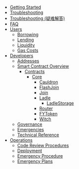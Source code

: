 <!-- docs/_sidebar.md -->
- [Getting Started](/ "Yield Protocol Documentation")
- [Troubleshooting](troubleshooting.md "Yield Protocol Docs | Troubleshooting")
- [Troubleshooting (疑难解答)](troubleshooting_cn.md "Yield Protocol Docs | Troubleshooting (疑难解答)")
- [FAQ](faq.md "Yield Protocol Docs | FAQ")
- [Users](/users/ "Yield Protocol Docs | Users Documentation")
    - [Borrowing](/users/borrowing.md "Yield Protocol Docs | Users Borrowing")
    - [Lending](/users/lending.md "Yield Protocol Docs | Users Lending")
    - [Liquidity](/users/liquidity.md "Yield Protocol Docs | Users Liquidity")
    - [Gas Costs](/users/gas_costs.md "Yield Protocol Docs | Gas Costs")
    <!-- - [Governance](users/governance.md "Yield Protocol Docs | Users Governance") -->
- [Developers](/developers/ "Yield Protocol Docs | Developers")
    - [Addresses](/developers/addresses.md "Yield Protocol Docs | Addresses")
    - [Smart Contract Overview](/developers/smart_contracts_overview.md "Yield Protocol Docs | Smart Contract Overview")
        - [Contracts]("Contracts")
            - [Core]("Core")
                - [Cauldron](/developers/contracts/Cauldron.md "Cauldron")
                - [FlashJoin](/developers/contracts/FlashJoin.md "FlashJoin")
                - [Join](/developers/contracts/Join.md "Join")
                - [Ladle](/developers/contracts/Ladle.md "Ladle")
                    - [LadleStorage](/developers/contracts/LadleStorage.md "LadleStorage")
                - [Router](/developers/contracts/Router.md "Router")
                - [FYToken](/developers/contracts/FYToken.md "FYToken")
                - [Witch](/developers/contracts/Witch.md "Witch")
    - [Governance](/developers/governance.md "Yield Protocol Docs | Governance")
    - [Emergencies](/developers/emergencies.md "Yield Protocol Docs | Emergencies")
    - [Technical Reference](developers/technical_reference/)
- [Operations](/operations/ "Yield Protocol Docs | Operations")
    - [Code Review Procedures](/operations/code_reviews.md "Yield Protocol Docs | Code Review Procedures")
    - [Deployment](/operations/deployment.md "Yield Protocol Docs | Deployment")
    - [Emergency Procedure](/operations/emergency_procedure.md "Yield Protocol Docs | Emergency Procedure")
    - [Emergency Plans](/operations/emergency_plans.md "Yield Protocol Docs | Emergency Plans")
<!--
- [Guides](/guides/ "Yield Protocol Docs | Guides")
    - [Feature Implementation](/guides/cookbook.md)
-->
